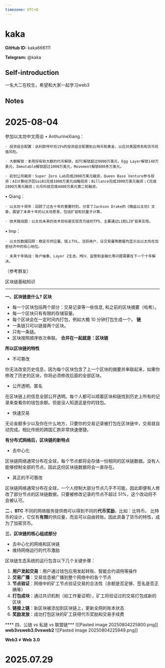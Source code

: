 ```yaml
---
timezone: UTC+8
---
```


# kaka

**GitHub ID:** kaka666111

**Telegram:** @kaka

## Self-introduction

一名大二在校生，希望和大家一起学习web3

## Notes

<!-- Content_START -->
# 2025-08-04

参加以太坊中文周会
• AnthurineXiang：

    ◦ 投资组合配置：达利欧呼吁将15%的投资组合配置到比特币和黄金，以应对美国债务和货币贬值风险。

    ◦ 大额解锁：本周将有较大额的代币解锁，如TC解锁超过9000万美元，Egg Layer解锁140万美元，Immutable解锁超过1000万美元，Movement解锁600多万美元。

    ◦ 初创公司融资：Super Zero Lab完成2000万美元融资，Queen Base Venture参与投资；AI计算经济层GaiB1完成1000万美元战略投资；Billance完成3000万美元融资；C完成2800万美元融资；元币科技完成4000万美元第二轮融资。

• Qiang：

    ◦ 以太坊十周年：回顾了过去十年的重要时刻，分享了Jackson Drake的《精益以太坊》文章，展望了未来十年的以太坊愿景，包括扩容和抗量子计算。

    ◦ 技术路线图：以太坊未来的技术目标是实现百万级的TPS，主要通过L1和L2扩容来实现。

• lmp：

    ◦ 以太坊数据回顾：稳定币供应量、链上TVL、活跃用户、日交易量等数据均显示出以太坊在加密经济中的核心地位。

    ◦ 未来十年挑战：账户抽象、Layer 2生态、MEV、监管和金融化等问题需要在下一个十年解决。
（参考群友）

区块链基础知识
****
**一、区块链是什么?**
**区块**
- 每一个区块包括两个部分：交易记录等一些信息, 和之前的区块摘要（哈希）。
- 每一个区块只有有限的存储容量。
- 每个区块会在一定时间内打包，例如大概 10 分钟打包生成一个。
**链**
- 一条链只可以链接两个区块。
- 只有一条链。
- 区块按照顺序依次串联。
**合并在一起就是：区块链**

**所以区块链的特性**
- 不可篡改

你无法改变历史信息，因为每个区块包含了上一个区块的摘要并串联起来，如果你修改了历史的区块，你将必须修改后面的全部区块。

- 公开透明、匿名

在区块链上的信息全部公开透明。每个人都可以顺着区块和链找到历史上所有的记录来查看你的钱包余额。但是没人知道这是你的钱包。

- 快速交易

无论金额多少以及你在什么地方，只要你的交易记录被打包在区块链中，交易就自动完成。相比传统的跨国汇款非常快速便捷。

**有分布式网络后，区块链的新特点**
- 去中心化

区块链网络通常分布在全球，每个节点都将会存储一份相同的区块链数据。没有人能够控制全部的节点，因此这份区块链数据将会一直存在。

- 真正的不可篡改

区块链网络通常分布在全球，一个人控制大部分节点几乎不可能，因此即便有人修改了部分节点的区块链数据，只要被修改记录的节点不超过 51%，这个改动将不会被认可。

**二 、BTC**
不同的网络服务提供商可以得到不同的**代币奖励**，比如：比特币。
比特币的设计，它仅有**有限**的供应量，而且可以自由转账。因此具备了货币的特性，成为了加密货币。

**三、区块链的核心组成部分**

- 去中心化的网络和区块链
- 维持网络运行的代币激励

区块链生态系统的运行包含以下几个关键步骤：

1. **用户发起交易**：用户通过钱包应用发起转账、智能合约调用等操作
2. **交易广播**：交易信息被广播到整个网络中的各个节点
3. **节点验证**：网络中的矿工节点验证交易的合法性（余额是否足够、签名是否正确等）
4. **打包成块**：通过共识机制（如工作量证明），矿工将验证过的交易打包成新的区块
5. **链接上链**：新区块被添加到区块链上，更新全网的账本状态
6. **奖励发放**：成功打包区块的矿工获得代币奖励和交易手续费

**** 四、公链 vs 私链 vs 联盟链***
![[Pasted image 20250804225800.png]]
**web3vsweb3.0vsweb2**
![[Pasted image 20250804225949.png]]

**Web3 ≠ Web 3.0**

# 2025.07.29


<!-- Content_END -->
